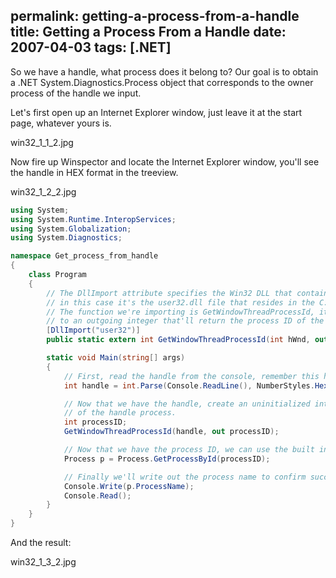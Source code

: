 permalink: getting-a-process-from-a-handle
title: Getting a Process From a Handle
date: 2007-04-03
tags: [.NET]
---
So we have a handle, what process does it belong to? Our goal is to obtain a .NET System.Diagnostics.Process object that corresponds to the owner process of the handle we input.

Let's first open up an Internet Explorer window, just leave it at the start page, whatever yours is.

win32_1_1_2.jpg

Now fire up Winspector and locate the Internet Explorer window, you'll see the handle in HEX format in the treeview.

win32_1_2_2.jpg

```csharp
using System;
using System.Runtime.InteropServices;
using System.Globalization;
using System.Diagnostics;

namespace Get_process_from_handle
{
	class Program
	{
		// The DllImport attribute specifies the Win32 DLL that contains the function we're importing,
		// in this case it's the user32.dll file that resides in the C:WindowsSystem32 directory.
		// The function we're importing is GetWindowThreadProcessId, it takes a handle and a reference
		// to an outgoing integer that'll return the process ID of the handle.
		[DllImport("user32")]
		public static extern int GetWindowThreadProcessId(int hWnd, out int lpdwProcessId);

		static void Main(string[] args)
		{
			// First, read the handle from the console, remember this has to be in HEX format!
			int handle = int.Parse(Console.ReadLine(), NumberStyles.HexNumber);

			// Now that we have the handle, create an uninitialized integer that'll hold the process ID
			// of the handle process.
			int processID;
			GetWindowThreadProcessId(handle, out processID);

			// Now that we have the process ID, we can use the built in .NET function to obtain a process object.
			Process p = Process.GetProcessById(processID);

			// Finally we'll write out the process name to confirm success.
			Console.Write(p.ProcessName);
			Console.Read();
		}
	}
}
```

And the result:

win32_1_3_2.jpg
